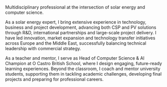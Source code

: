 Multidisciplinary professional at the intersection of solar energy and computer science.

As a solar energy expert, I bring extensive experience in technology, business and project development, advancing both CSP and PV solutions through R&D, international partnerships and large-scale project delivery. I have led innovation, market expansion and technology transfer initiatives across Europe and the Middle East, successfully balancing technical leadership with commercial strategy.

As a teacher and mentor, I serve as Head of Computer Science & AI Champion at O Castro British School, where I design engaging, future-ready learning experiences. Beyond the classroom, I coach and mentor university students, supporting them in tackling academic challenges, developing final projects and preparing for professional careers.
